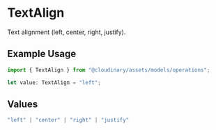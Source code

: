 # TextAlign

Text alignment (left, center, right, justify).

## Example Usage

```typescript
import { TextAlign } from "@cloudinary/assets/models/operations";

let value: TextAlign = "left";
```

## Values

```typescript
"left" | "center" | "right" | "justify"
```